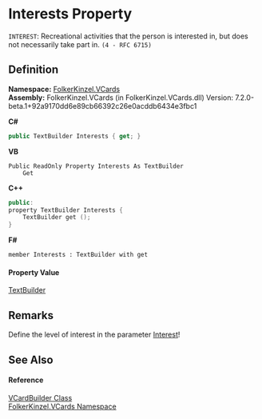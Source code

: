 # Interests Property


`INTEREST`: Recreational activities that the person is interested in, but does not necessarily take part in. `(4 - RFC 6715)`



## Definition
**Namespace:** <a href="67dce261-ab8f-dd0a-4c0c-bc2633c1719e.md">FolkerKinzel.VCards</a>  
**Assembly:** FolkerKinzel.VCards (in FolkerKinzel.VCards.dll) Version: 7.2.0-beta.1+92a9170dd6e89cb66392c26e0acddb6434e3fbc1

**C#**
``` C#
public TextBuilder Interests { get; }
```
**VB**
``` VB
Public ReadOnly Property Interests As TextBuilder
	Get
```
**C++**
``` C++
public:
property TextBuilder Interests {
	TextBuilder get ();
}
```
**F#**
``` F#
member Interests : TextBuilder with get
```



#### Property Value
<a href="d749aa8e-5dcf-fbeb-deb6-cd9d032fb67c.md">TextBuilder</a>

## Remarks
Define the level of interest in the parameter <a href="a45b2a65-7706-89a3-9316-e3cc184882fe.md">Interest</a>!

## See Also


#### Reference
<a href="4254b25b-c39b-3224-d22e-0072642cabb3.md">VCardBuilder Class</a>  
<a href="67dce261-ab8f-dd0a-4c0c-bc2633c1719e.md">FolkerKinzel.VCards Namespace</a>  
